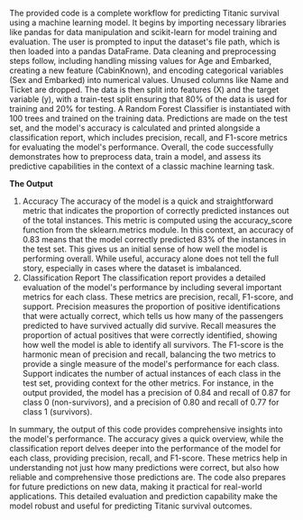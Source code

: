 The provided code is a complete workflow for predicting Titanic survival using a machine learning model. It begins by importing necessary libraries like pandas for data manipulation and scikit-learn for model training and evaluation. The user is prompted to input the dataset's file path, which is then loaded into a pandas DataFrame. Data cleaning and preprocessing steps follow, including handling missing values for Age and Embarked, creating a new feature (CabinKnown), and encoding categorical variables (Sex and Embarked) into numerical values. Unused columns like Name and Ticket are dropped. The data is then split into features (X) and the target variable (y), with a train-test split ensuring that 80% of the data is used for training and 20% for testing. A Random Forest Classifier is instantiated with 100 trees and trained on the training data. Predictions are made on the test set, and the model's accuracy is calculated and printed alongside a classification report, which includes precision, recall, and F1-score metrics for evaluating the model's performance. Overall, the code successfully demonstrates how to preprocess data, train a model, and assess its predictive capabilities in the context of a classic machine learning task.

**The Output**
1. Accuracy
The accuracy of the model is a quick and straightforward metric that indicates the proportion of correctly predicted instances out of the total instances. This metric is computed using the accuracy_score function from the sklearn.metrics module. In this context, an accuracy of 0.83 means that the model correctly predicted 83% of the instances in the test set. This gives us an initial sense of how well the model is performing overall. While useful, accuracy alone does not tell the full story, especially in cases where the dataset is imbalanced.
2. Classification Report
The classification report provides a detailed evaluation of the model's performance by including several important metrics for each class. These metrics are precision, recall, F1-score, and support. Precision measures the proportion of positive identifications that were actually correct, which tells us how many of the passengers predicted to have survived actually did survive. Recall measures the proportion of actual positives that were correctly identified, showing how well the model is able to identify all survivors. The F1-score is the harmonic mean of precision and recall, balancing the two metrics to provide a single measure of the model's performance for each class. Support indicates the number of actual instances of each class in the test set, providing context for the other metrics. For instance, in the output provided, the model has a precision of 0.84 and recall of 0.87 for class 0 (non-survivors), and a precision of 0.80 and recall of 0.77 for class 1 (survivors).

In summary, the output of this code provides comprehensive insights into the model's performance. The accuracy gives a quick overview, while the classification report delves deeper into the performance of the model for each class, providing precision, recall, and F1-score. These metrics help in understanding not just how many predictions were correct, but also how reliable and comprehensive those predictions are. The code also prepares for future predictions on new data, making it practical for real-world applications. This detailed evaluation and prediction capability make the model robust and useful for predicting Titanic survival outcomes.
